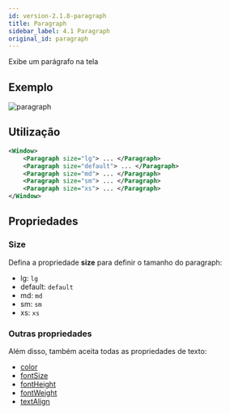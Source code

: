```yaml
---
id: version-2.1.8-paragraph
title: Paragraph
sidebar_label: 4.1 Paragraph
original_id: paragraph
---
```


Exibe um parágrafo na tela

## Exemplo

![paragraph](assets/images_components/v2.0.0/paragraph.jpg)

## Utilização

```xml
<Window>
    <Paragraph size="lg"> ... </Paragraph>
    <Paragraph size="default"> ... </Paragraph>
    <Paragraph size="md"> ... </Paragraph>
    <Paragraph size="sm"> ... </Paragraph>
    <Paragraph size="xs"> ... </Paragraph>
</Window>
```

## Propriedades

### Size

Defina a propriedade **size** para definir o tamanho do paragraph:

* lg: `lg`
* default: `default`
* md: `md`
* sm: `sm`
* xs: `xs`

### Outras propriedades

Além disso, também aceita todas as propriedades de texto:

* [color](colorText.md)
* [fontSize](fontSizes.md)
* [fontHeight](fontHeight.md)
* [fontWeight](fontWeight.md)
* [textAlign](textAlign.md)


